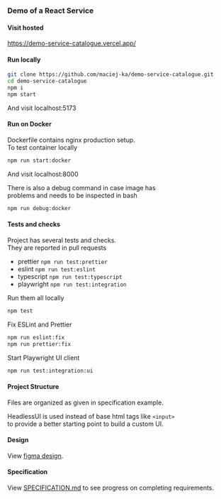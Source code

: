 ### Demo of a React Service

#### Visit hosted

https://demo-service-catalogue.vercel.app/

#### Run locally

```bash
git clone https://github.com/maciej-ka/demo-service-catalogue.git
cd demo-service-catalogue
npm i
npm start
```

And visit localhost:5173

#### Run on Docker

Dockerfile contains nginx production setup.  
To test container locally

```bash
npm run start:docker
```

And visit localhost:8000

There is also a debug command in case image has  
problems and needs to be inspected in bash

```bash
npm run debug:docker
```

#### Tests and checks

Project has several tests and checks.  
They are reported in pull requests

- prettier `npm run test:prettier`
- eslint `npm run test:eslint`
- typescript `npm run test:typescript`
- playwright `npm run test:integration`

Run them all locally

```bash
npm test
```

Fix ESLint and Prettier

```bash
npm run eslint:fix
npm run prettier:fix
```

Start Playwright UI client

```bash
npm run test:integration:ui
```

#### Project Structure

Files are organized as given in specification example.

HeadlessUI is used instead of base html tags like `<input>`  
to provide a better starting point to build a custom UI.

#### Design

View [figma design](https://www.figma.com/design/ysHgC60ucc0Cskd1ZCW2Xe/Catalogue-Design?node-id=0-1&t=hMAWTp66pkVszys1-1).

#### Specification

View [SPECIFICATION.md](./SPECIFICATION.md) to see progress on completing requirements.
